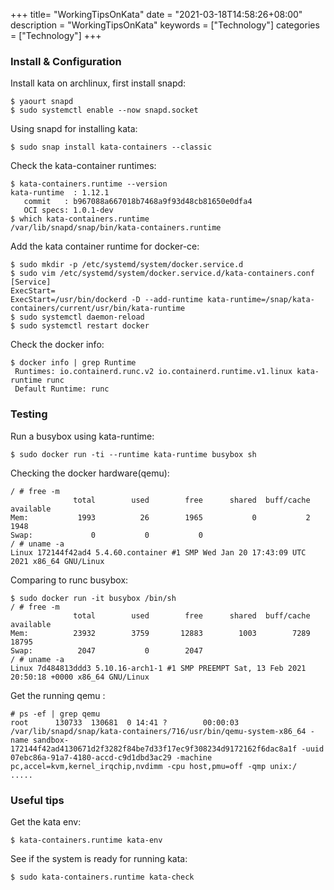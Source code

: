 +++
title= "WorkingTipsOnKata"
date = "2021-03-18T14:58:26+08:00"
description = "WorkingTipsOnKata"
keywords = ["Technology"]
categories = ["Technology"]
+++
### Install & Configuration
Install kata on archlinux, first install snapd:    

```
$ yaourt snapd
$ sudo systemctl enable --now snapd.socket
```
Using snapd for installing kata:    

```
$ sudo snap install kata-containers --classic
```
Check the kata-container runtimes:    

```
$ kata-containers.runtime --version
kata-runtime  : 1.12.1
   commit   : b967088a667018b7468a9f93d48cb81650e0dfa4
   OCI specs: 1.0.1-dev
$ which kata-containers.runtime
/var/lib/snapd/snap/bin/kata-containers.runtime
```
Add the kata container runtime for docker-ce:    

```
$ sudo mkdir -p /etc/systemd/system/docker.service.d
$ sudo vim /etc/systemd/system/docker.service.d/kata-containers.conf 
[Service]
ExecStart=
ExecStart=/usr/bin/dockerd -D --add-runtime kata-runtime=/snap/kata-containers/current/usr/bin/kata-runtime
$ sudo systemctl daemon-reload
$ sudo systemctl restart docker
```
Check the docker info:    

```
$ docker info | grep Runtime
 Runtimes: io.containerd.runc.v2 io.containerd.runtime.v1.linux kata-runtime runc
 Default Runtime: runc
```
### Testing
Run a busybox using kata-runtime:      

```
$ sudo docker run -ti --runtime kata-runtime busybox sh
```
Checking the docker hardware(qemu):       

```
/ # free -m
              total        used        free      shared  buff/cache   available
Mem:           1993          26        1965           0           2        1948
Swap:             0           0           0
/ # uname -a
Linux 172144f42ad4 5.4.60.container #1 SMP Wed Jan 20 17:43:09 UTC 2021 x86_64 GNU/Linux
```
Comparing to runc busybox:     

```
$ sudo docker run -it busybox /bin/sh
/ # free -m
              total        used        free      shared  buff/cache   available
Mem:          23932        3759       12883        1003        7289       18795
Swap:          2047           0        2047
/ # uname -a
Linux 7d484813ddd3 5.10.16-arch1-1 #1 SMP PREEMPT Sat, 13 Feb 2021 20:50:18 +0000 x86_64 GNU/Linux
```
Get the running qemu :     

```
# ps -ef | grep qemu
root      130733  130681  0 14:41 ?        00:00:03 /var/lib/snapd/snap/kata-containers/716/usr/bin/qemu-system-x86_64 -name sandbox-172144f42ad4130671d2f3282f84be7d33f17ec9f308234d9172162f6dac8a1f -uuid 07ebc86a-91a7-4180-accd-c9d1dbd3ac29 -machine pc,accel=kvm,kernel_irqchip,nvdimm -cpu host,pmu=off -qmp unix:/
.....
```

### Useful tips
Get the kata env:    

```
$ kata-containers.runtime kata-env
```
See if the system is ready for running kata:    

```
$ sudo kata-containers.runtime kata-check
```
